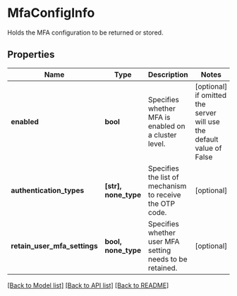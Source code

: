 # MfaConfigInfo

Holds the MFA configuration to be returned or stored.

## Properties
Name | Type | Description | Notes
------------ | ------------- | ------------- | -------------
**enabled** | **bool** | Specifies whether MFA is enabled on a cluster level. | [optional]  if omitted the server will use the default value of False
**authentication_types** | **[str], none_type** | Specifies the list of mechanism to receive the OTP code. | [optional] 
**retain_user_mfa_settings** | **bool, none_type** | Specifies whether user MFA setting needs to be retained. | [optional] 

[[Back to Model list]](../README.md#documentation-for-models) [[Back to API list]](../README.md#documentation-for-api-endpoints) [[Back to README]](../README.md)


